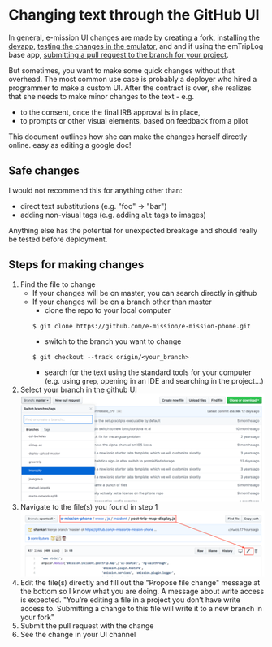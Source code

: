 # Changing text through the GitHub UI #

In general, e-mission UI changes are made by [creating a
fork](https://help.github.com/articles/fork-a-repo/), [installing the
devapp](https://github.com/e-mission/e-mission-devapp#installing), [testing the
changes in the emulator](https://github.com/e-mission/e-mission-phone#updating-the-ui-only), and and if using the emTripLog
base app, [submitting a pull request to the branch for your project](https://help.github.com/articles/about-pull-requests/).

But sometimes, you want to make some quick changes without that overhead. The
most common use case is probably a deployer who hired a programmer to make a
custom UI. After the contract is over, she realizes that she needs to make
minor changes to the text - e.g.

  - to the consent, once the final IRB approval is in place,
  - to prompts or other visual elements, based on feedback from a pilot

This document outlines how she can make the changes herself directly online.
easy as editing a google doc!

## Safe changes ##
I would not recommend this for anything other than:

  - direct text substitutions (e.g. "foo" -> "bar")
  - adding non-visual tags (e.g. adding `alt` tags to images)

Anything else has the potential for unexpected breakage and should really be
tested before deployment.

## Steps for making changes ##
1. Find the file to change
    - If your changes will be on master, you can search directly in github
    - If your changes will be on a branch other than master
        - clone the repo to your local computer
        ```
        $ git clone https://github.com/e-mission/e-mission-phone.git
        ```
        - switch to the branch you want to change
        ```
        $ git checkout --track origin/<your_branch>
        ```
        - search for the text using the standard tools for your computer (e.g. using `grep`, opening in an IDE and searching in the project...)
1. Select your branch in the github UI
![branch selection github ui](../../../assets/overview/easiest_way_to_change_text/branch_selection_github_ui.png)
1. Navigate to the file(s) you found in step 1
![navigate to file and edit](../../../assets/overview/easiest_way_to_change_text/navigate_to_file_and_edit.png)
1. Edit the file(s) directly and fill out the "Propose file change" message at the bottom so I know what you are doing. A message about write access is expected. "You’re editing a file in a project you don’t have write access to. Submitting a change to this file will write it to a new branch in your fork"
1. Submit the pull request with the change
1. See the change in your UI channel
